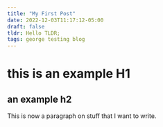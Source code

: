```yaml
---
title: "My First Post"
date: 2022-12-03T11:17:12-05:00
draft: false
tldr: Hello TLDR;
tags: george testing blog
---
```


# this is an example H1

## an example h2

This is now a paragraph on stuff that I want to write.

